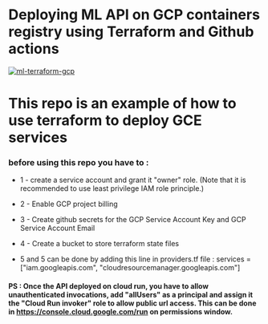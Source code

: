 # Deploying ML API on GCP containers registry using Terraform and Github actions 

[![ml-terraform-gcp](https://github.com/MonsieurDa/ml-terraform-gcp/actions/workflows/cloudrun.yml/badge.svg?branch=master)](https://github.com/MonsieurDa/ml-terraform-gcp/actions/workflows/cloudrun.yml)


# This repo is an example of how to use terraform to deploy GCE services
### before using this repo you have to : 

* 1 - create a service account and grant it "owner" role. (Note that it is recommended to use least privilege IAM role principle.)

* 2 - Enable GCP project billing 

* 3 - Create github secrets for the GCP Service Account Key and GCP Service Account Email

* 4 - Create a bucket to store terraform state files

* 5 and 5 can be done by adding this line in providers.tf file : services   = ["iam.googleapis.com", "cloudresourcemanager.googleapis.com"]

####  PS : Once the API deployed on cloud run, you have to allow unauthenticated invocations, add "allUsers" as a principal and assign it the "Cloud Run invoker" role to allow public url access. This can be done in https://console.cloud.google.com/run on permissions window.

